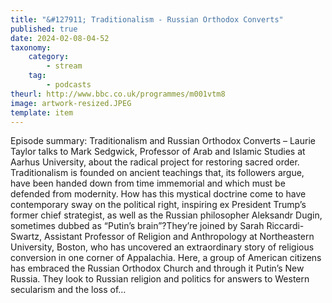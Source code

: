 ```yaml
---
title: "&#127911; Traditionalism - Russian Orthodox Converts"
published: true
date: 2024-02-08-04-52
taxonomy:
    category:
        - stream
    tag:
        - podcasts
theurl: http://www.bbc.co.uk/programmes/m001vtm8
image: artwork-resized.JPEG
template: item
---
```


Episode summary: Traditionalism and Russian Orthodox Converts &ndash; Laurie Taylor talks to Mark Sedgwick, Professor of Arab and Islamic Studies at Aarhus University, about the radical project for restoring sacred order. Traditionalism is founded on ancient teachings that, its followers argue, have been handed down from time immemorial and which must be defended from modernity. How has this mystical doctrine come to have contemporary sway on the political right, inspiring ex President Trump&rsquo;s former chief strategist, as well as the Russian philosopher Aleksandr Dugin, sometimes dubbed as &ldquo;Putin&rsquo;s brain&rdquo;?They&rsquo;re joined by Sarah Riccardi-Swartz, Assistant Professor of Religion and Anthropology at Northeastern University, Boston, who has uncovered an extraordinary story of religious conversion in one corner of Appalachia. Here, a group of American citizens has embraced the Russian Orthodox Church and through it Putin&rsquo;s New Russia. They look to Russian religion and politics for answers to Western secularism and the loss of&hellip;
